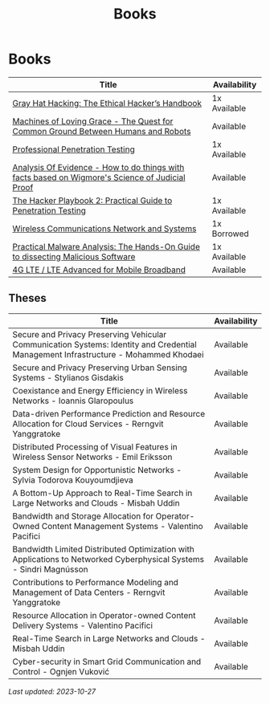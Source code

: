 ﻿---
title: Books
parent: Lab Equipment
has_children: false
nav_order: 4
---
# Books

 Title | Availability
------------- | -------------
[Gray Hat Hacking: The Ethical Hacker’s Handbook](<https://2.droppdf.com/files/LvkJi/gray-hat-hacking-the-ethical-hacker-s.pdf>) | 1x Available
[Machines of Loving Grace - The Quest for Common Ground Between Humans and Robots](<https://nse.digital/pages/lab-equipment/books.html>) | Available
[Professional Penetration Testing](<https://www.bokus.com/bok/9781597494250/professional-penetration-testing-bookcd-package/>) | 1x Available
[Analysis Of Evidence - How to do things with facts based on Wigmore's Science of Judicial Proof](<https://nse.digital/pages/lab-equipment/books.html>) | Available
[The Hacker Playbook 2: Practical Guide to Penetration Testing](<http://lepointdeau.fr/The Hacker Playbook 2 - Practical Guide To Penetration Testing By Peter Kim [Psycho.Killer] (1).pdf>) | 1x Available
[Wireless Communications Network and Systems](<https://www.springer.com/gp/book/9780306481901>) | 1x Borrowed
[Practical Malware Analysis: The Hands-On Guide to dissecting Malicious Software](<https://www.amazon.co.uk/Practical-Malware-Analysis-Hands-Dissecting/dp/1593272901>) | 1x Available
[4G LTE / LTE Advanced for Mobile Broadband](<https://dl.acm.org/citation.cfm?id=2613393>) | Available

## Theses

 Title | Availability
------------- | -------------
Secure and Privacy Preserving Vehicular Communication Systems: Identity and Credential Management Infrastructure - Mohammed Khodaei | Available
Secure and Privacy Preserving Urban Sensing Systems - Stylianos Gisdakis | Available
Coexistance and Energy Efficiency in Wireless Networks - Ioannis Glaropoulus | Available
Data-driven Performance Prediction and Resource Allocation for Cloud Services - Rerngvit Yanggratoke | Available
Distributed Processing of Visual Features in Wireless Sensor Networks - Emil Eriksson | Available
System Design for Opportunistic Networks - Sylvia Todorova Kouyoumdjieva | Available
A Bottom-Up Approach to Real-Time Search in Large Networks and Clouds - Misbah Uddin | Available
Bandwidth and Storage Allocation for Operator-Owned Content Management Systems - Valentino Pacifici | Available
Bandwidth Limited Distributed Optimization with Applications to Networked Cyberphysical Systems - Sindri Magnússon | Available
Contributions to Performance Modeling and Management of Data Centers - Rerngvit Yanggratoke | Available
Resource Allocation in Operator-owned Content Delivery Systems - Valentino Pacifici | Available
Real-Time Search in Large Networks and Clouds - Misbah Uddin | Available
Cyber-security in Smart Grid Communication and Control - Ognjen Vuković | Available



<i>Last updated: 2023-10-27 </i>
